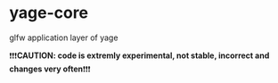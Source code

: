 yage-core
=========

glfw application layer of yage

:exclamation::exclamation::exclamation:**CAUTION: code is extremly experimental, not stable, incorrect and changes very often**:exclamation::exclamation::exclamation:
